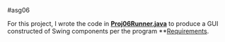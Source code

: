 #asg06

For this project, I wrote the code in **[Proj06Runner.java](Proj06Runner.java)** to produce a GUI constructed of Swing components per the program **[Requirements](requirements.txt).
